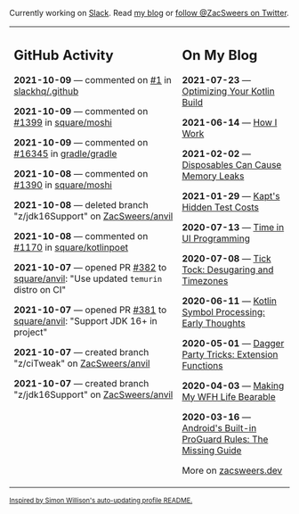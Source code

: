 Currently working on [Slack](https://slack.com/). Read [my blog](https://zacsweers.dev/) or [follow @ZacSweers on Twitter](https://twitter.com/ZacSweers).

<table><tr><td valign="top" width="60%">

## GitHub Activity
<!-- githubActivity starts -->
**2021-10-09** — commented on [#1](https://github.com/slackhq/.github/pull/1#issuecomment-939394694) in [slackhq/.github](https://api.github.com/repos/slackhq/.github)

**2021-10-09** — commented on [#1399](https://github.com/square/moshi/issues/1399#issuecomment-939384043) in [square/moshi](https://api.github.com/repos/square/moshi)

**2021-10-09** — commented on [#16345](https://github.com/gradle/gradle/issues/16345#issuecomment-939383609) in [gradle/gradle](https://api.github.com/repos/gradle/gradle)

**2021-10-08** — commented on [#1390](https://github.com/square/moshi/pull/1390#issuecomment-939194518) in [square/moshi](https://api.github.com/repos/square/moshi)

**2021-10-08** — deleted branch "z/jdk16Support" on [ZacSweers/anvil](https://api.github.com/repos/ZacSweers/anvil)

**2021-10-08** — commented on [#1170](https://github.com/square/kotlinpoet/pull/1170#issuecomment-938700183) in [square/kotlinpoet](https://api.github.com/repos/square/kotlinpoet)

**2021-10-07** — opened PR [#382](https://api.github.com/repos/square/anvil/pulls/382) to [square/anvil](https://api.github.com/repos/square/anvil): "Use updated `temurin` distro on CI"

**2021-10-07** — opened PR [#381](https://api.github.com/repos/square/anvil/pulls/381) to [square/anvil](https://api.github.com/repos/square/anvil): "Support JDK 16+ in project"

**2021-10-07** — created branch "z/ciTweak" on [ZacSweers/anvil](https://api.github.com/repos/ZacSweers/anvil)

**2021-10-07** — created branch "z/jdk16Support" on [ZacSweers/anvil](https://api.github.com/repos/ZacSweers/anvil)
<!-- githubActivity ends -->
</td><td valign="top" width="40%">

## On My Blog
<!-- blog starts -->
**2021-07-23** — [Optimizing Your Kotlin Build](https://www.zacsweers.dev/optimizing-your-kotlin-build/)

**2021-06-14** — [How I Work](https://www.zacsweers.dev/how-i-work/)

**2021-02-02** — [Disposables Can Cause Memory Leaks](https://www.zacsweers.dev/disposables-can-cause-memory-leaks/)

**2021-01-29** — [Kapt's Hidden Test Costs](https://www.zacsweers.dev/kapts-hidden-test-costs/)

**2020-07-13** — [Time in UI Programming](https://www.zacsweers.dev/time-in-ui/)

**2020-07-08** — [Tick Tock: Desugaring and Timezones](https://www.zacsweers.dev/ticktock-desugaring-timezones/)

**2020-06-11** — [Kotlin Symbol Processing: Early Thoughts](https://www.zacsweers.dev/kotlin-symbol-processor-early-thoughts/)

**2020-05-01** — [Dagger Party Tricks: Extension Functions](https://www.zacsweers.dev/dagger-party-tricks-extension-functions/)

**2020-04-03** — [Making My WFH Life Bearable](https://www.zacsweers.dev/making-wfh-life-bearable/)

**2020-03-16** — [Android's Built-in ProGuard Rules: The Missing Guide](https://www.zacsweers.dev/android-proguard-rules/)
<!-- blog ends -->
More on [zacsweers.dev](https://zacsweers.dev/)
</td></tr></table>

<sub><a href="https://simonwillison.net/2020/Jul/10/self-updating-profile-readme/">Inspired by Simon Willison's auto-updating profile README.</a></sub>